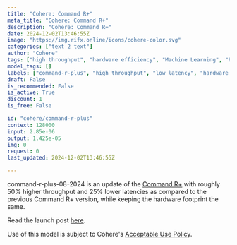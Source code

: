 ```yaml
---
title: "Cohere: Command R+"
meta_title: "Cohere: Command R+"
description: "Cohere: Command R+"
date: 2024-12-02T13:46:55Z
image: "https://img.rifx.online/icons/cohere-color.svg"
categories: ["text 2 text"]
author: "Cohere"
tags: ["high throughput", "hardware efficiency", "Machine Learning", "Programming", "Ethics", "Data Science", "Technology", "Cohere", "command-r-plus", "low latency", "performance upgrade"]
model_tags: []
labels: ["command-r-plus", "high throughput", "low latency", "hardware efficiency", "performance upgrade"]
draft: False
is_recommended: False
is_active: True
discount: 1
is_free: False

id: "cohere/command-r-plus"
context: 128000
input: 2.85e-06
output: 1.425e-05
img: 0
request: 0
last_updated: 2024-12-02T13:46:55Z

---
```


command-r-plus-08-2024 is an update of the [Command R+](/cohere/command-r-plus) with roughly 50% higher throughput and 25% lower latencies as compared to the previous Command R+ version, while keeping the hardware footprint the same.

Read the launch post [here](https://docs.cohere.com/changelog/command-gets-refreshed).

Use of this model is subject to Cohere's [Acceptable Use Policy](https://docs.cohere.com/docs/c4ai-acceptable-use-policy).

